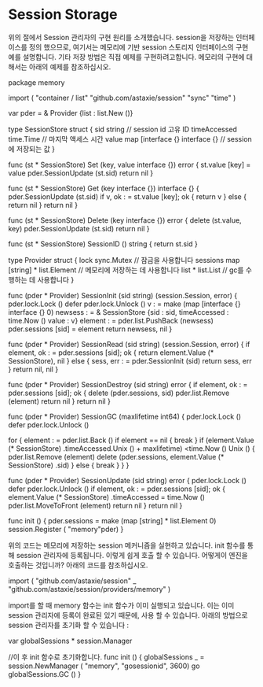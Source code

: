 # Session Storage

위의 절에서 Session 관리자의 구현 원리를 소개했습니다. session을 저장하는 인터페이스를 정의 했으므로, 여기서는 메모리에 기반 session 스토리지 인터페이스의 구현 예를 설명합니다. 기타 저장 방법은 직접 예제를 구현하려고합니다. 메모리의 구현에 대해서는 아래의 예제를 참조하십시오.

package memory

import (
"container / list"
"github.com/astaxie/session"
"sync"
"time"
)

var pder = & Provider {list : list.New ()}

type SessionStore struct {
sid string // session id 고유 ID
timeAccessed time.Time // 마지막 액세스 시간
value map [interface {} interface {} // session에 저장되는 값
}

func (st * SessionStore) Set (key, value interface {}) error {
st.value [key] = value
pder.SessionUpdate (st.sid)
return nil
}

func (st * SessionStore) Get (key interface {}) interface {} {
pder.SessionUpdate (st.sid)
if v, ok : = st.value [key]; ok {
return v
} else {
return nil
}
return nil
}

func (st * SessionStore) Delete (key interface {}) error {
delete (st.value, key)
pder.SessionUpdate (st.sid)
return nil
}

func (st * SessionStore) SessionID () string {
return st.sid
}

type Provider struct {
lock sync.Mutex // 잠금을 사용합니다
sessions map [string] * list.Element // 메모리에 저장하는 데 사용합니다
list * list.List // gc를 수행하는 데 사용합니다
}

func (pder * Provider) SessionInit (sid string) (session.Session, error) {
pder.lock.Lock ()
defer pder.lock.Unlock ()
v : = make (map [interface {} interface {} 0)
newsess : = & SessionStore {sid : sid, timeAccessed : time.Now () value : v}
element : = pder.list.PushBack (newsess)
pder.sessions [sid] = element
return newsess, nil
}

func (pder * Provider) SessionRead (sid string) (session.Session, error) {
if element, ok : = pder.sessions [sid]; ok {
return element.Value (* SessionStore), nil
} else {
sess, err : = pder.SessionInit (sid)
return sess, err
}
return nil, nil
}

func (pder * Provider) SessionDestroy (sid string) error {
if element, ok : = pder.sessions [sid]; ok {
delete (pder.sessions, sid)
pder.list.Remove (element)
return nil
}
return nil
}

func (pder * Provider) SessionGC (maxlifetime int64) {
pder.lock.Lock ()
defer pder.lock.Unlock ()

for {
element : = pder.list.Back ()
if element == nil {
break
}
if (element.Value (* SessionStore) .timeAccessed.Unix () + maxlifetime) <time.Now () Unix () {
pder.list.Remove (element)
delete (pder.sessions, element.Value (* SessionStore) .sid)
} else {
break
}
}
}

func (pder * Provider) SessionUpdate (sid string) error {
pder.lock.Lock ()
defer pder.lock.Unlock ()
if element, ok : = pder.sessions [sid]; ok {
element.Value (* SessionStore) .timeAccessed = time.Now ()
pder.list.MoveToFront (element)
return nil
}
return nil
}

func init () {
pder.sessions = make (map [string] * list.Element 0)
session.Register ( "memory"pder)
}

위의 코드는 메모리에 저장하는 session 메커니즘을 실현하고 있습니다. init 함수를 통해 session 관리자에 등록됩니다. 이렇게 쉽게 호출 할 수 있습니다. 어떻게이 엔진을 호출하는 것입니까? 아래의 코드를 참조하십시오.

import (
"github.com/astaxie/session"
_ "github.com/astaxie/session/providers/memory"
)

import를 할 때 memory 함수는 init 함수가 이미 실행되고 있습니다. 이는 이미 session 관리자에 등록이 완료된 있기 때문에, 사용 할 수 있습니다. 아래의 방법으로 session 관리자를 초기화 할 수 있습니다 :

var globalSessions * session.Manager

//이 후 init 함수로 초기화합니다.
func init () {
globalSessions _ = session.NewManager ( "memory", "gosessionid", 3600)
go globalSessions.GC ()
}
